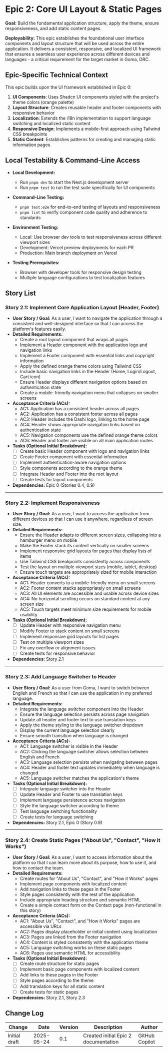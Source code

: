 # Epic 2: Core UI Layout & Static Pages

**Goal:** Build the fundamental application structure, apply the theme, ensure responsiveness, and add static content pages.

**Deployability:** This epic establishes the foundational user interface components and layout structure that will be used across the entire application. It delivers a consistent, responsive, and localized UI framework that ensures a seamless user experience across different devices and languages - a critical requirement for the target market in Goma, DRC.

## Epic-Specific Technical Context

This epic builds upon the UI framework established in Epic 0:

1. **UI Components**: Uses Shadcn UI components styled with the project's theme colors (orange palette)
2. **Layout Structure**: Creates reusable header and footer components with responsive behavior
3. **Localization**: Extends the i18n implementation to support language switching and localized static content
4. **Responsive Design**: Implements a mobile-first approach using Tailwind CSS breakpoints
5. **Static Content**: Establishes patterns for creating and managing static information pages

## Local Testability & Command-Line Access

- **Local Development:**

  - Run `pnpm dev` to start the Next.js development server
  - Run `pnpm test` to run the test suite specifically for UI components

- **Command-Line Testing:**

  - `pnpm test:e2e` for end-to-end testing of layouts and responsiveness
  - `pnpm lint` to verify component code quality and adherence to standards

- **Environment Testing:**

  - Local: Use browser dev tools to test responsiveness across different viewport sizes
  - Development: Vercel preview deployments for each PR
  - Production: Main branch deployment on Vercel

- **Testing Prerequisites:**
  - Browser with developer tools for responsive design testing
  - Multiple language configurations to test localization features

## Story List

### Story 2.1: Implement Core Application Layout (Header, Footer)

- **User Story / Goal:** As a user, I want to navigate the application through a consistent and well-designed interface so that I can access the platform's features easily.
- **Detailed Requirements:**
  - Create a root layout component that wraps all pages
  - Implement a Header component with the application logo and navigation links
  - Implement a Footer component with essential links and copyright information
  - Apply the defined orange theme colors using Tailwind CSS
  - Include basic navigation links in the Header (Home, Login/Logout, Cart icon)
  - Ensure Header displays different navigation options based on authentication state
  - Create a mobile-friendly navigation menu that collapses on smaller screens
- **Acceptance Criteria (ACs):**
  - AC1: Application has a consistent header across all pages
  - AC2: Application has a consistent footer across all pages
  - AC3: Header includes the Dashi logo, linking to the home page
  - AC4: Header shows appropriate navigation links based on authentication state
  - AC5: Navigation components use the defined orange theme colors
  - AC6: Header and footer are visible on all main application routes
- **Tasks (Optional Initial Breakdown):**
  - [ ] Create basic Header component with logo and navigation links
  - [ ] Create Footer component with essential information
  - [ ] Implement authentication-aware navigation options
  - [ ] Style components according to the orange theme
  - [ ] Integrate Header and Footer into the root layout
  - [ ] Create tests for layout components
- **Dependencies:** Epic 0 (Stories 0.4, 0.9)

---

### Story 2.2: Implement Responsiveness

- **User Story / Goal:** As a user, I want to access the application from different devices so that I can use it anywhere, regardless of screen size.
- **Detailed Requirements:**
  - Ensure the Header adapts to different screen sizes, collapsing into a hamburger menu on mobile
  - Make the Footer stack its content vertically on smaller screens
  - Implement responsive grid layouts for pages that display lists of items
  - Use Tailwind CSS breakpoints consistently across components
  - Test the layout on multiple viewport sizes (mobile, tablet, desktop)
  - Ensure touch targets are appropriately sized for mobile interaction
- **Acceptance Criteria (ACs):**
  - AC1: Header converts to a mobile-friendly menu on small screens
  - AC2: Footer content stacks appropriately on small screens
  - AC3: All UI elements are accessible and usable across device sizes
  - AC4: No horizontal scrolling occurs on standard content at any screen size
  - AC5: Touch targets meet minimum size requirements for mobile usability
- **Tasks (Optional Initial Breakdown):**
  - [ ] Update Header with responsive navigation menu
  - [ ] Modify Footer to stack content on small screens
  - [ ] Implement responsive grid layouts for list pages
  - [ ] Test on multiple viewport sizes
  - [ ] Fix any overflow or alignment issues
  - [ ] Create tests for responsive behavior
- **Dependencies:** Story 2.1

---

### Story 2.3: Add Language Switcher to Header

- **User Story / Goal:** As a user from Goma, I want to switch between English and French so that I can use the application in my preferred language.
- **Detailed Requirements:**
  - Integrate the language switcher component into the Header
  - Ensure the language selection persists across page navigation
  - Update all header and footer text to use translation keys
  - Apply the theme styling to the language switcher dropdown
  - Display the current language selection clearly
  - Ensure smooth transition when language is changed
- **Acceptance Criteria (ACs):**
  - AC1: Language switcher is visible in the Header
  - AC2: Clicking the language switcher allows selection between English and French
  - AC3: Language selection persists when navigating between pages
  - AC4: Header and footer text updates immediately when language is changed
  - AC5: Language switcher matches the application's theme
- **Tasks (Optional Initial Breakdown):**
  - [ ] Integrate language switcher into the Header
  - [ ] Update Header and Footer to use translation keys
  - [ ] Implement language persistence across navigation
  - [ ] Style the language switcher according to theme
  - [ ] Test language switching functionality
  - [ ] Create tests for language switching
- **Dependencies:** Story 2.1, Epic 0 (Story 0.9)

---

### Story 2.4: Create Static Pages ("About Us", "Contact", "How it Works")

- **User Story / Goal:** As a user, I want to access information about the platform so that I can learn more about its purpose, how to use it, and how to contact the team.
- **Detailed Requirements:**
  - Create routes for "About Us", "Contact", and "How it Works" pages
  - Implement page components with localized content
  - Add navigation links to these pages in the Footer
  - Style pages consistently with the rest of the application
  - Include appropriate heading structure and semantic HTML
  - Create a simple contact form on the Contact page (non-functional in this story)
- **Acceptance Criteria (ACs):**
  - AC1: "About Us", "Contact", and "How it Works" pages are accessible via URLs
  - AC2: Pages display placeholder or initial content using localization
  - AC3: Pages are linked from the Footer navigation
  - AC4: Content is styled consistently with the application theme
  - AC5: Language switching works on these static pages
  - AC6: Pages use semantic HTML for accessibility
- **Tasks (Optional Initial Breakdown):**
  - [ ] Create route structure for static pages
  - [ ] Implement basic page components with localized content
  - [ ] Add links to these pages in the Footer
  - [ ] Style pages according to the theme
  - [ ] Add translation keys for all static content
  - [ ] Create tests for static pages
- **Dependencies:** Story 2.1, Story 2.3

## Change Log

| Change        | Date       | Version | Description                          | Author         |
| ------------- | ---------- | ------- | ------------------------------------ | -------------- |
| Initial draft | 2025-05-24 | 0.1     | Created initial Epic 2 documentation | GitHub Copilot |

<!-- Generated by GitHub Copilot -->
